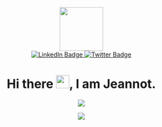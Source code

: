 <div id="header" align="center">
  <img src="https://media.giphy.com/media/M9gbBd9nbDrOTu1Mqx/giphy.gif" width="100"/>
  
  <div id="badges">
    <a href="https://www.linkedin.com/in/jeannot-munganga-47936a188/">
      <img src="https://img.shields.io/badge/LinkedIn-blue?style=for-the-badge&logo=linkedin&logoColor=white" alt="LinkedIn Badge"/>
    </a>
    <a href="https://twitter.com/jeannot_mn">
      <img src="https://img.shields.io/badge/Twitter-blue?style=for-the-badge&logo=twitter&logoColor=white" alt="Twitter Badge"/>
    </a>
  </div>
  
  <img src="https://komarev.com/ghpvc/?username=Jeannot-MN&style=flat-square&color=blue" alt=""/>
  
  <h1>
    Hi there <img src="https://media.giphy.com/media/hvRJCLFzcasrR4ia7z/giphy.gif" width="30"/>,
    I am Jeannot.
  </h1>
  
  

![](https://github-readme-stats.vercel.app/api?username=Jeannot-MN&show_icons=true&count_private=true)

![](https://github-readme-stats.vercel.app/api/top-langs/?username=Jeannot-MN&layout=compact&langs_count=10&hide=makefile,qmake,css,html,scss,jupyternotebook)
</div>

<!--
**Jeannot-MN/Jeannot-MN** is a ✨ _special_ ✨ repository because its `README.md` (this file) appears on your GitHub profile.

Here are some ideas to get you started:

- 🔭 I’m currently working on ...
- 🌱 I’m currently learning ...
- 👯 I’m looking to collaborate on ...
- 🤔 I’m looking for help with ...
- 💬 Ask me about ...
- 📫 How to reach me: ...
- 😄 Pronouns: ...
- ⚡ Fun fact: ...
-->
